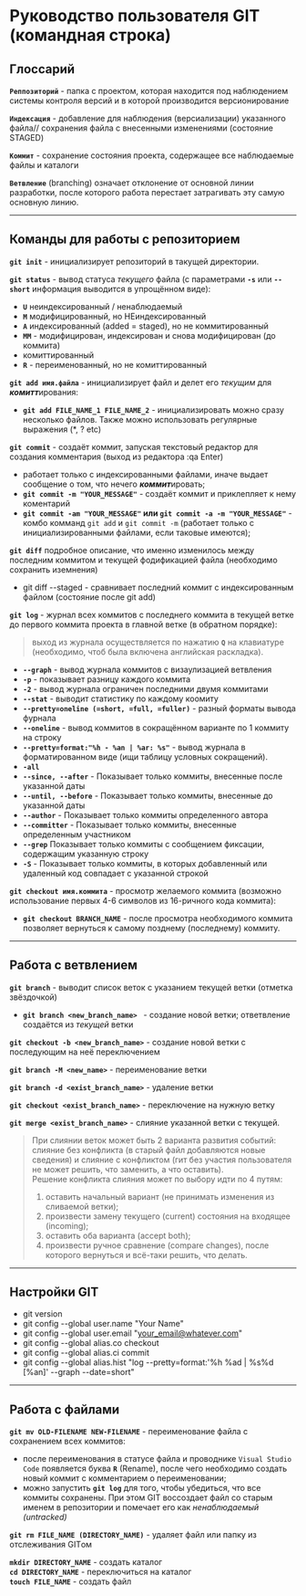 # Руководство пользователя GIT (командная строка)

## **Глоссарий**

**`Реппозиторий`** - папка с проектом, которая находится под наблюдением системы контроля версий и в которой производится версионирование

**`Индексация`** - добавление для наблюдения (версиализации) указанного файла// сохранения файла с внесенными изменениями (состояние STAGED)

**`Коммит`** - сохранение состояния проекта, содержащее все наблюдаемые файлы и каталоги

**`Ветвление`** (branching) означает отклонение от основной линии разработки, после которого работа перестает затрагивать эту самую основную линию.
***
## **Команды для работы с репозиторием**

**`git init`** - инициализирует репозиторий в такущей директории.

**`git status`** - вывод статуса *текущего* файла (с параметрами **`-s`** или **`--short`** информация выводится в упрощённом виде):
* **`U`** неиндексированный / ненаблюдаемый
* **`M`** модифицированный, но НЕиндексированный
* **`A`** индексированный (added = staged), но не коммитированный
* **`MM`** - модифицирован, индексирован и снова модифицирован (до коммита)
* комиттированный
* **`R`** - переименованный, но не комиттированный

**`git add имя.файла`** - инициализирует файл и делет его *текущим* для ***комитт***ирования:
* **`git add FILE_NAME_1 FILE_NAME_2`** - инициализировать можно сразу несколько файлов. Также можно использовать регулярные выражения (*, ? etc)

**`git commit`** - создаёт коммит, запуская текстовый редактор для создания комментария (выход из редактора :qa Enter) 
* работает только с индексированными файлами, иначе выдает сообщение о том, что нечего ***коммит***ировать;
* **`git commit -m "YOUR_MESSAGE"`** - создаёт коммит и приклепляет к нему коментарий
* **`git commit -am "YOUR_MESSAGE"` или `git commit -a -m "YOUR_MESSAGE"`** - комбо комманд `git add` и `git commit -m` (работает только с инициализированными файлами, если таковые имеются);

**`git diff`** подробное описание, что именно изменилось между последним коммитом и текущей фодификацией файла (необходимо сохранить иземнения)
* git diff --staged - сравнивает последний коммит с индексированным файлом (состояние после git add)

**`git log`** - журнал всех коммитов с последнего коммита в текущей ветке до первого коммита проекта в главной ветке (в обратном порядке):
>выход из журнала осуществляется по нажатию **`Q`** на клавиатуре (необходимо, чтоб была включена английская раскладка). 
* **`--graph`** - вывод журнала коммитов с визаулизацией ветвления
* **`-p`** - показывает разницу каждого коммита
* **`-2`** - вывод журнала ограничен последними двумя коммитами
* **`--stat`** - выводит статистику по каждому коомиту
* **`--pretty=oneline (=short, =full, =fuller)`** - разный форматы вывода фурнала
* **`--oneline`** - вывод коммитов в сокращённом варианте по 1 коммиту на строку
* **`--pretty=format:"%h - %an | %ar: %s"`** - вывод журнала в форматированном виде (ищи таблицу условных сокращений).
* **`-all`** 
* **`--since, --after`** - Показывает только коммиты, внесенные после указанной 
даты
* **`--until, --before`** - Показывает только коммиты, внесенные до указанной даты
* **`--author`** - Показывает только коммиты определенного автора
* **`--committer`** - Показывает только коммиты, внесенные определенным 
участником
* **`--grep`** Показывает только коммиты с сообщением фиксации, содержащим указанную строку
* **`-S`** - Показывает только коммиты, в которых добавленный или удаленный код совпадает с указанной строкой


**`git checkout имя.коммита`** - просмотр желаемого коммита (возможно использование первых 4-6 символов из 16-ричного кода коммита):
* **`git checkout BRANCH_NAME`** - после просмотра необходимого коммита позволяет вернуться к самому позднему (последнему) коммиту.

***
## **Работа с ветвлением**

**`git branch`** - выводит список веток с указанием текущей ветки (отметка звёздочкой)

* **`git branch <new_branch_name> `** - создание новой ветки; ответвление создаётся из *текущей* ветки

**`git checkout -b <new_branch_name>`** - создание новой ветки с последующим на неё переключением

**`git branch -M <new_name>`** - переименование ветки

**`git branch -d <exist_branch_name>`** - удаление ветки

**`git checkout <exist_branch_name>`** - переключение на нужную ветку

**`git merge <exist_branch_name>`** - слияние указанной ветки с текущей.
> При слиянии веток может быть 2 варианта развития событий: слияние без конфликта (в старый файл добавляются новые сведения) и слияние с конфликтом (гит без участия пользователя не может решить, что заменить, а что оставить).  
Решение конфликта слияния может по выбору идти по 4 путям:
>1. оставить начальный вариант (не принимать изменения из сливаемой ветки);
>2. произвести замену текущего (current) состояния на входящее (incoming);
>3. оставить оба варианта (accept both);
>4. произвести ручное сравнение (compare changes), после которого вернуться и всё-таки решить, что делать.

***

## **Настройки GIT**
* git version
* git config --global user.name "Your Name"
* git config --global user.email "your_email@whatever.com"
* git config --global alias.co checkout
* git config --global alias.ci commit
* git config --global alias.hist "log --pretty=format:'%h %ad | %s%d [%an]' --graph --date=short"

***

## **Работа с файлами**
**`git mv OLD-FILENAME NEW-FILENAME`** - переименование файла с сохранением всех коммитов:
* после переименования в статусе файла и проводнике `Visual Studio Code` появляется буква **`R`** (Rename), после чего необходимо создать новый коммит с комментарием о переименовании;
* можно запустить **`git log`** для того, чтобы убедиться, что все коммиты сохранены. При этом GIT воссоздает файл со старым именем в репозитории и помечает его как *ненаблюдаемый (untracked)*

**`git rm FILE_NAME (DIRECTORY_NAME)`** - удаляет файл или папку из отслеживания GITом

**`mkdir DIRECTORY_NAME`** - создать каталог  
**`cd DIRECTORY_NAME`** - переключиться на каталог  
**`touch FILE_NAME`** - создать файл